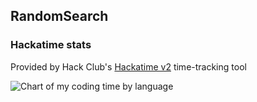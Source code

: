 ## RandomSearch

### Hackatime stats

Provided by Hack Club's [Hackatime v2](https://hackatime.hackclub.com/) time-tracking tool

![Chart of my coding time by language](https://github-readme-stats.hackclub.dev/api/wakatime?username=427&api_domain=hackatime.hackclub.com&theme=github_dark&custom_title=Hackatime+stats&layout=compact&cache_seconds=0&langs_count=8)

<!--
**RandomSearch18/RandomSearch18** is a ✨ _special_ ✨ repository because its `README.md` (this file) appears on your GitHub profile.

Here are some ideas to get you started:

- 🔭 I’m currently working on ...
- 🌱 I’m currently learning ...
- 👯 I’m looking to collaborate on ...
- 🤔 I’m looking for help with ...
- 💬 Ask me about ...
- 📫 How to reach me: ...
- 😄 Pronouns: ...
- ⚡ Fun fact: ...
-->
